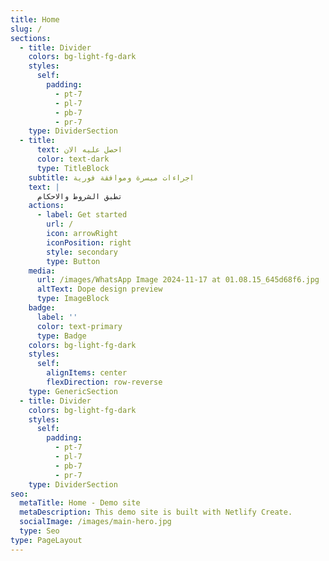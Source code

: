 ```yaml
---
title: Home
slug: /
sections:
  - title: Divider
    colors: bg-light-fg-dark
    styles:
      self:
        padding:
          - pt-7
          - pl-7
          - pb-7
          - pr-7
    type: DividerSection
  - title:
      text: احصل عليه الان
      color: text-dark
      type: TitleBlock
    subtitle: اجراءات ميسرة وموافقة فورية
    text: |
      تطبق الشروط والاحكام 
    actions:
      - label: Get started
        url: /
        icon: arrowRight
        iconPosition: right
        style: secondary
        type: Button
    media:
      url: /images/WhatsApp Image 2024-11-17 at 01.08.15_645d68f6.jpg
      altText: Dope design preview
      type: ImageBlock
    badge:
      label: ''
      color: text-primary
      type: Badge
    colors: bg-light-fg-dark
    styles:
      self:
        alignItems: center
        flexDirection: row-reverse
    type: GenericSection
  - title: Divider
    colors: bg-light-fg-dark
    styles:
      self:
        padding:
          - pt-7
          - pl-7
          - pb-7
          - pr-7
    type: DividerSection
seo:
  metaTitle: Home - Demo site
  metaDescription: This demo site is built with Netlify Create.
  socialImage: /images/main-hero.jpg
  type: Seo
type: PageLayout
---
```

